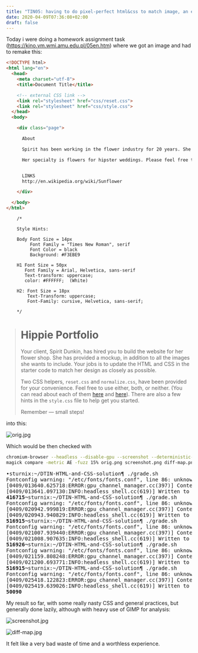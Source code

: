 ```yaml
---
title: "TIN05: having to do pixel-perfect html&css to match image, an exercise that felt really bad"
date: 2020-04-09T07:36:08+02:00
draft: false
---
```


Today i were doing a homework assignment task (https://kino.vm.wmi.amu.edu.pl/05en.htm) where we got an image and had to remake this:

```html
<!DOCTYPE html>
<html lang="en">
  <head>
    <meta charset="utf-8">
    <title>Document Title</title>

    <!-- external CSS link -->
    <link rel="stylesheet" href="css/reset.css">
    <link rel="stylesheet" href="css/style.css">
  </head>
  <body>

    <div class="page">

      About

      Spirit has been working in the flower industry for 20 years. She began her work in San Francisco and has recently moved to Williamburg in Brooklyn, NY. She recently has transitioned to a lifestyle in which she enjoys frolicking in the fields on a daily basis

      Her specialty is flowers for hipster weddings. Please feel free to contact Spirit anytime if you are planning a wedding that involves teepees, quilts, or lace.


      LINKS
      http://en.wikipedia.org/wiki/Sunflower

    </div>

  </body>
</html>
```

```
    /*

    Style Hints:

    Body Font Size = 14px
    	 Font Family = "Times New Roman", serif
    	 Font Color = black
    	 Background: #F3EBE9

    H1 Font Size = 50px
       Font Family = Arial, Helvetica, sans-serif
       Text-transform: uppercase;
       color: #FFFFFF;	(White)

    H2: Font Size = 18px
    	Text-Transform: uppercase;
    	Font-Family: cursive, Helvetica, sans-serif;

    */
```

> # Hippie Portfolio
>
> Your client, Spirit Dunkin, has hired you to build the website for her flower shop. She has provided a mockup, in addition to all the images she wants to include. Your jobs is to update the HTML and CSS in the starter code to match her design as closely as possible.
>
> Two CSS helpers, `reset.css` and `normalize.css`, have been provided for your convenience. Feel free to use either, both, or neither. (You can read about each of them [here](http://meyerweb.com/eric/tools/css/reset/) and [here](https://github.com/necolas/normalize.css)). There are also a few hints in the `style.css` file to help get you started.
>
> Remember — small steps!

into this:

![orig.jpg](tin5-Apr9am-jpgs/orig.jpg)

Which would be then checked with

```sh
chromium-browser --headless --disable-gpu --screenshot --deterministic-fetch --window-size=1340,770 index.html
magick compare -metric AE -fuzz 15% orig.png screenshot.png diff-map.png
```

<pre>
•sturnix:~/DTIN-HTML-and-CSS-solution¶ ./grade.sh                                                          
Fontconfig warning: "/etc/fonts/fonts.conf", line 86: unknown element "blank"                              
[0409/013640.625718:ERROR:gpu_channel_manager.cc(397)] ContextResult::kFatalFail                           ure: Failed to create shared context for virtualization.                                                   
[0409/013641.097130:INFO:headless_shell.cc(619)] Written to file screenshot.png.                           
<strong>416715</strong>¬sturnix:~/DTIN-HTML-and-CSS-solution¶ ./grade.sh                                                    
Fontconfig warning: "/etc/fonts/fonts.conf", line 86: unknown element "blank"                              
[0409/020942.999819:ERROR:gpu_channel_manager.cc(397)] ContextResult::kFatalFail                           ure: Failed to create shared context for virtualization.                                                   
[0409/020943.940829:INFO:headless_shell.cc(619)] Written to file screenshot.png.                           
<strong>516915</strong>¬sturnix:~/DTIN-HTML-and-CSS-solution¶ ./grade.sh                                                    
Fontconfig warning: "/etc/fonts/fonts.conf", line 86: unknown element "blank"                              
[0409/021007.939440:ERROR:gpu_channel_manager.cc(397)] ContextResult::kFatalFail                           ure: Failed to create shared context for virtualization.                                                   
[0409/021008.907635:INFO:headless_shell.cc(619)] Written to file screenshot.png.                           
<strong>516926</strong>¬sturnix:~/DTIN-HTML-and-CSS-solution¶ ./grade.sh                                                    
Fontconfig warning: "/etc/fonts/fonts.conf", line 86: unknown element "blank"                              
[0409/021159.808248:ERROR:gpu_channel_manager.cc(397)] ContextResult::kFatalFail                           ure: Failed to create shared context for virtualization.                                                   
[0409/021200.693771:INFO:headless_shell.cc(619)] Written to file screenshot.png.                           
<strong>516915</strong>¬sturnix:~/DTIN-HTML-and-CSS-solution¶ ./grade.sh                                                    
Fontconfig warning: "/etc/fonts/fonts.conf", line 86: unknown element "blank"                              
[0409/025418.122823:ERROR:gpu_channel_manager.cc(397)] ContextResult::kFatalFail                           ure: Failed to create shared context for virtualization.                                                   
[0409/025419.639026:INFO:headless_shell.cc(619)] Written to file screenshot.png.                           
<strong>50090</strong>
</pre>

My result so far, with some really nasty CSS and general practices, but generally done lazily, although with heavy use of GIMP for analysis:

![screenshot.jpg](tin5-Apr9am-jpgs/screenshot.jpg)

![diff-map.jpg](tin5-Apr9am-jpgs/diff-map.jpg)

It felt like a very bad waste of time and a worthless experience.
